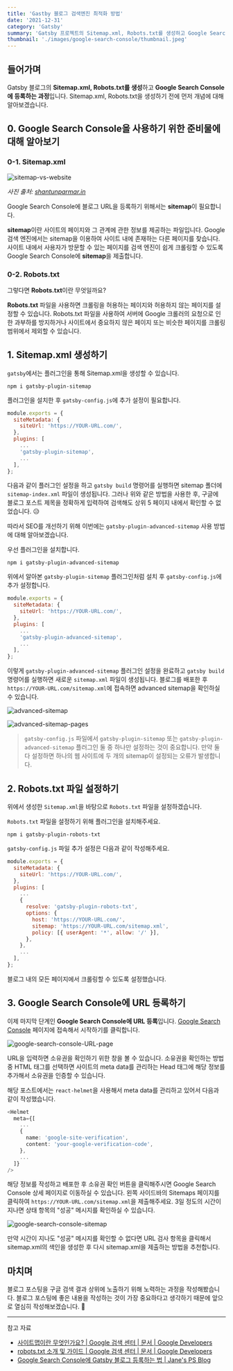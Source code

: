 ```yaml
---
title: 'Gastby 블로그 검색엔진 최적화 방법'
date: '2021-12-31'
category: 'Gatsby'
summary: 'Gatsby 프로젝트의 Sitemap.xml, Robots.txt를 생성하고 Google Search Console에 등록하는 과정입니다.'
thumbnail: './images/google-search-console/thumbnail.jpeg'
---
```


## 들어가며

Gatsby 블로그의 **Sitemap.xml, Robots.txt를 생성**하고 **Google Search Console에 등록하는 과정**입니다. Sitemap.xml, Robots.txt을 생성하기 전에 먼저 개념에 대해 알아보겠습니다.

## 0. Google Search Console을 사용하기 위한 준비물에 대해 알아보기

### 0-1. Sitemap.xml

![sitemap-vs-website](./images/google-search-console/sitemap-vs-website.jpeg)

<em>사진 출처: <a href="https://shantunparmar.in/how-to-create-an-dynamic-sitemap-for-wordpress-sites-do-your-own-seo" target="_blank" rel="noreferrer noopener" aria-label="sitemap-vs-website">shantunparmar.in</a></em>

Google Search Console에 블로그 URL을 등록하기 위해서는 **sitemap**이 필요합니다.

**sitemap**이란 사이트의 페이지와 그 관계에 관한 정보를 제공하는 파일입니다. Google 검색 엔진에서는 sitemap을 이용하여 사이트 내에 존재하는 다른 페이지를 찾습니다. 사이트 내에서 사용자가 방문할 수 있는 페이지를 검색 엔진이 쉽게 크롤링할 수 있도록 Google Search Console에 **sitemap**을 제출합니다.

### 0-2. Robots.txt

그렇다면 **Robots.txt**이란 무엇일까요?

**Robots.txt** 파일을 사용하면 크롤링을 허용하는 페이지와 허용하지 않는 페이지를 설정할 수 있습니다. Robots.txt 파일을 사용하여 서버에 Google 크롤러의 요청으로 인한 과부하를 방지하거나 사이트에서 중요하지 않은 페이지 또는 비슷한 페이지를 크롤링 범위에서 제외할 수 있습니다.

## 1. Sitemap.xml 생성하기

`gatsby`에서는 플러그인을 통해 Sitemap.xml을 생성할 수 있습니다.

```shell
npm i gatsby-plugin-sitemap
```

플러그인을 설치한 후 `gatsby-config.js`에 추가 설정이 필요합니다.

```js
module.exports = {
  siteMetadata: {
    siteUrl: 'https://YOUR-URL.com/',
  },
  plugins: [
    ...
    'gatsby-plugin-sitemap',
    ...
  ],
};
```

다음과 같이 플러그인 설정을 하고 `gatsby build` 명령어를 실행하면 sitemap 폴더에 `sitemap-index.xml` 파일이 생성됩니다. 그러나 위와 같은 방법을 사용한 후, 구글에 블로그 포스트 제목을 정확하게 입력하여 검색해도 상위 5 페이지 내에서 확인할 수 없었습니다. 😥

따라서 SEO를 개선하기 위해 이번에는 `gatsby-plugin-advanced-sitemap` 사용 방법에 대해 알아보겠습니다.

우선 플러그인을 설치합니다.

```shell
npm i gatsby-plugin-advanced-sitemap
```

위에서 알아본 `gatsby-plugin-sitemap` 플러그인처럼 설치 후 `gatsby-config.js`에 추가 설정합니다.

```js
module.exports = {
  siteMetadata: {
    siteUrl: 'https://YOUR-URL.com/',
  },
  plugins: [
    ...
    'gatsby-plugin-advanced-sitemap',
    ...
  ],
};
```

이렇게 `gatsby-plugin-advanced-sitemap` 플러그인 설정을 완료하고 `gatsby build` 명령어를 실행하면 새로운 `sitemap.xml` 파일이 생성됩니다. 블로그를 배포한 후 `https://YOUR-URL.com/sitemap.xml`에 접속하면 advanced sitemap을 확인하실 수 있습니다.

![advanced-sitemap](./images/google-search-console/advanced-sitemap.jpeg)

![advanced-sitemap-pages](./images/google-search-console/advanced-sitemap-pages.jpeg)

> `gatsby-config.js` 파일에서 `gatsby-plugin-sitemap` 또는 `gatsby-plugin-advanced-sitemap` 플러그인 둘 중 하나만 설정하는 것이 중요합니다. 만약 둘 다 설정하면 하나의 웹 사이트에 두 개의 sitemap이 설정되는 오류가 발생합니다.

## 2. Robots.txt 파일 설정하기

위에서 생성한 `Sitemap.xml`을 바탕으로 `Robots.txt` 파일을 설정하겠습니다.

`Robots.txt` 파일을 설정하기 위해 플러그인을 설치해주세요.

```shell
npm i gatsby-plugin-robots-txt
```

`gatsby-config.js` 파일 추가 설정은 다음과 같이 작성해주세요.

```js
module.exports = {
  siteMetadata: {
    siteUrl: 'https://YOUR-URL.com/',
  },
  plugins: [
    ...
    {
      resolve: 'gatsby-plugin-robots-txt',
      options: {
        host: 'https://YOUR-URL.com/',
        sitemap: 'https://YOUR-URL.com/sitemap.xml',
        policy: [{ userAgent: '*', allow: '/' }],
      },
    },
    ...
  ],
};
```

블로그 내의 모든 페이지에서 크롤링할 수 있도록 설정했습니다.

## 3. Google Search Console에 URL 등록하기

이제 마지막 단계인 **Google Search Console에 URL 등록**입니다. [Google Search Console](https://search.google.com/search-console/about) 페이지에 접속해서 시작하기를 클릭합니다.

![google-search-console-URL-page](./images/google-search-console/google-search-console-URL-page.jpeg)

URL을 입력하면 소유권을 확인하기 위한 창을 볼 수 있습니다. 소유권을 확인하는 방법 중 HTML 태그를 선택하면 사이트의 meta data를 관리하는 Head 태그에 해당 정보를 추가해서 소유권을 인증할 수 있습니다.

해당 포스트에서는 `react-helmet`을 사용해서 meta data를 관리하고 있어서 다음과 같이 작성했습니다.

```ts
<Helmet
  meta={[
    ...
    {
      name: 'google-site-verification',
      content: 'your-google-verification-code',
    },
    ...
  ]}
/>
```

해당 정보를 작성하고 배포한 후 소유권 확인 버튼을 클릭해주시면 Google Search Console 상세 페이지로 이동하실 수 있습니다. 왼쪽 사이드바의 Sitemaps 페이지를 클릭하여 `https://YOUR-URL.com/sitemap.xml`을 제출해주세요. 3일 정도의 시간이 지나면 상태 항목의 "성공" 메시지를 확인하실 수 있습니다.

![google-search-console-sitemap](./images/google-search-console/google-search-console-sitemap.jpeg)

만약 시간이 지나도 "성공" 메시지를 확인할 수 없다면 URL 검사 항목을 클릭해서 sitemap.xml의 색인을 생성한 후 다시 sitemap.xml을 제출하는 방법을 추천합니다.

## 마치며

블로그 포스팅을 구글 검색 결과 상위에 노출하기 위해 노력하는 과정을 작성해봤습니다. 블로그 포스팅에 좋은 내용을 작성하는 것이 가장 중요하다고 생각하기 때문에 앞으로 열심히 작성해보겠습니다. 📖

---

참고 자료

- [사이트맵이란 무엇인가요? | Google 검색 센터 | 문서 | Google Developers](https://developers.google.com/search/docs/advanced/sitemaps/overview)
- [robots.txt 소개 및 가이드 | Google 검색 센터 | 문서 | Google Developers](https://developers.google.com/search/docs/advanced/robots/intro?hl=ko)
- [Google Search Console에 Gatsby 블로그 등록하는 법 | Jane's PS Blog](https://janeljs.github.io/blog/google-search-console)